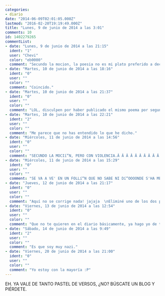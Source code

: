 ```yaml
---
categories:
- diario
date: "2014-06-09T02:01:05.000Z"
lastmod: "2016-02-20T19:19:49.000Z"
title: "Lunes, 9 de junio de 2014 a las 3:01"
comments: 10
id: 1402279265
commentList:
- date: "Lunes, 9 de junio de 2014 a las 21:15"
  ident: "1"
  user: "Chevi"
  color: "eb0000"
  comment: "Secundo la mocion, la poesia no es mi plato preferido a decir verdad..."
- date: "Martes, 10 de junio de 2014 a las 18:16"
  ident: "0"
  user: ""
  color: ""
  comment: "Coincido."
- date: "Martes, 10 de junio de 2014 a las 21:37"
  ident: "0"
  user: ""
  color: ""
  comment: "LOL, disculpen por haber publicado el mismo poema por segunda vez es que le di recargar a la página y entonces lo volvió a enviar. Deberían corregir eso."
- date: "Martes, 10 de junio de 2014 a las 22:21"
  ident: "2"
  user: ""
  color: ""
  comment: "Me parece que no has entendido lo que he dicho."
- date: "Miércoles, 11 de junio de 2014 a las 14:56"
  ident: "0"
  user: ""
  color: ""
  comment: "SECUNDO LA MOCIí“N, PERO CON VIOLENCIA.Â Â Â Â Â Â Â Â Â Â Â Â Â Â "
- date: "Miércoles, 11 de junio de 2014 a las 15:29"
  ident: "0"
  user: ""
  color: ""
  comment: "SE VA A VE' EN UN FOLLí“N QUE NO SABE NI Dí“OOOONDE S'HA METI'O."
- date: "Jueves, 12 de junio de 2014 a las 21:17"
  ident: "0"
  user: ""
  color: ""
  comment: "Aquí no se corrige nada! jajaja  \nEliminé uno de los dos poemas, pero desgraciadamente como dice el autor, no has entendido bien lo que quiso decir. Yo me abstengo."
- date: "Viernes, 13 de junio de 2014 a las 12:54"
  ident: "0"
  user: ""
  color: ""
  comment: "Que no te quieren en el diario básicamente, ya hago yo de traductor si @Chevi se abstiene jajaja"
- date: "Sábado, 14 de junio de 2014 a las 9:49"
  ident: "2"
  user: ""
  color: ""
  comment: "Es que soy muy nazi."
- date: "Viernes, 20 de junio de 2014 a las 21:00"
  ident: "0"
  user: ""
  color: ""
  comment: "Yo estoy con la mayoría :P"
---
```


EH. YA VALE DE TANTO PASTEL DE VERSOS, ¿NO? BÚSCATE UN BLOG Y PIÉRDETE.